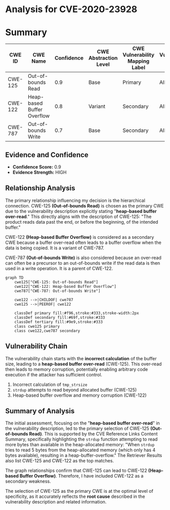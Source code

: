 # Analysis for CVE-2020-23928

# Summary
| CWE ID  | CWE Name                  | Confidence | CWE Abstraction Level | CWE Vulnerability Mapping Label | CWE-Vulnerability Mapping Notes |
|---------|---------------------------|------------|-----------------------|---------------------------------|---------------------------------|
| CWE-125 | Out-of-bounds Read        | 0.9        | Base                  | Primary                         | Allowed                         |
| CWE-122 | Heap-based Buffer Overflow | 0.8        | Variant               | Secondary                       | Allowed                         |
| CWE-787 | Out-of-bounds Write       | 0.7        | Base                  | Secondary                       | Allowed                         |

## Evidence and Confidence

*   **Confidence Score:** 0.9
*   **Evidence Strength:** HIGH

## Relationship Analysis
The primary relationship influencing my decision is the hierarchical connection. CWE-125 **(Out-of-bounds Read)** is chosen as the primary CWE due to the vulnerability description explicitly stating "**heap-based buffer over-read**." This directly aligns with the description of CWE-125: "The product reads data past the end, or before the beginning, of the intended buffer."

CWE-122 **(Heap-based Buffer Overflow)** is considered as a secondary CWE because a buffer over-read often leads to a buffer overflow when the data is being copied. It is a variant of CWE-787.

CWE-787 **(Out-of-bounds Write)** is also considered because an over-read can often be a precursor to an out-of-bounds write if the read data is then used in a write operation. It is a parent of CWE-122.

```mermaid
graph TD
    cwe125["CWE-125: Out-of-bounds Read"]
    cwe122["CWE-122: Heap-based Buffer Overflow"]
    cwe787["CWE-787: Out-of-bounds Write"]

    cwe122 -->|CHILDOF| cwe787
    cwe125 -->|PEEROF| cwe122
    
    classDef primary fill:#f96,stroke:#333,stroke-width:2px
    classDef secondary fill:#69f,stroke:#333
    classDef tertiary fill:#9e9,stroke:#333
    class cwe125 primary
    class cwe122,cwe787 secondary
```

## Vulnerability Chain
The vulnerability chain starts with the **incorrect calculation** of the buffer size, leading to a **heap-based buffer over-read** (CWE-125). This over-read then leads to memory corruption, potentially enabling arbitrary code execution if the attacker has sufficient control.
1.  Incorrect calculation of `tmp_strsize`
2.  `strdup` attempts to read beyond allocated buffer (CWE-125)
3.  Heap-based buffer overflow and memory corruption (CWE-122)

## Summary of Analysis
The initial assessment, focusing on the "**heap-based buffer over-read**" in the vulnerability description, led to the primary selection of CWE-125 **(Out-of-bounds Read)**. This is supported by the CVE Reference Links Content Summary, specifically highlighting the `strdup` function attempting to read more bytes than available in the heap-allocated memory: "When `strdup` tries to read 5 bytes from the heap-allocated memory (which only has 4 bytes available), resulting in a heap-buffer-overflow." The Retriever Results also list CWE-125 and CWE-122 as the top matches.

The graph relationships confirm that CWE-125 can lead to CWE-122 **(Heap-based Buffer Overflow)**. Therefore, I have included CWE-122 as a secondary weakness.

The selection of CWE-125 as the primary CWE is at the optimal level of specificity, as it accurately reflects the **root cause** described in the vulnerability description and related information.